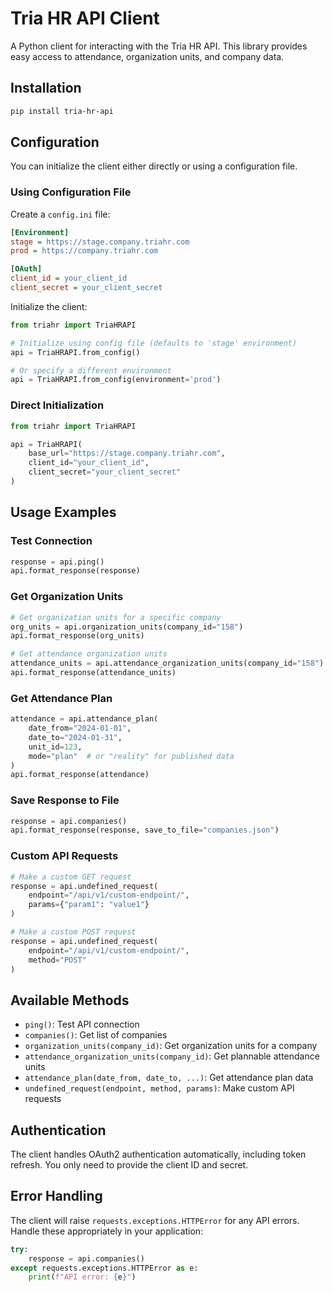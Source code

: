 # Tria HR API Client

A Python client for interacting with the Tria HR API. This library provides easy access to attendance, organization units, and company data.

## Installation

```bash
pip install tria-hr-api
```

## Configuration

You can initialize the client either directly or using a configuration file.

### Using Configuration File

Create a `config.ini` file:

```ini
[Environment]
stage = https://stage.company.triahr.com
prod = https://company.triahr.com

[OAuth]
client_id = your_client_id
client_secret = your_client_secret
```

Initialize the client:

```python
from triahr import TriaHRAPI

# Initialize using config file (defaults to 'stage' environment)
api = TriaHRAPI.from_config()

# Or specify a different environment
api = TriaHRAPI.from_config(environment='prod')
```

### Direct Initialization

```python
from triahr import TriaHRAPI

api = TriaHRAPI(
    base_url="https://stage.company.triahr.com",
    client_id="your_client_id",
    client_secret="your_client_secret"
)
```

## Usage Examples

### Test Connection

```python
response = api.ping()
api.format_response(response)
```

### Get Organization Units

```python
# Get organization units for a specific company
org_units = api.organization_units(company_id="158")
api.format_response(org_units)

# Get attendance organization units
attendance_units = api.attendance_organization_units(company_id="158")
api.format_response(attendance_units)
```

### Get Attendance Plan

```python
attendance = api.attendance_plan(
    date_from="2024-01-01",
    date_to="2024-01-31",
    unit_id=123,
    mode="plan"  # or "reality" for published data
)
api.format_response(attendance)
```

### Save Response to File

```python
response = api.companies()
api.format_response(response, save_to_file="companies.json")
```

### Custom API Requests

```python
# Make a custom GET request
response = api.undefined_request(
    endpoint="/api/v1/custom-endpoint/",
    params={"param1": "value1"}
)

# Make a custom POST request
response = api.undefined_request(
    endpoint="/api/v1/custom-endpoint/",
    method="POST"
)
```

## Available Methods

- `ping()`: Test API connection
- `companies()`: Get list of companies
- `organization_units(company_id)`: Get organization units for a company
- `attendance_organization_units(company_id)`: Get plannable attendance units
- `attendance_plan(date_from, date_to, ...)`: Get attendance plan data
- `undefined_request(endpoint, method, params)`: Make custom API requests

## Authentication

The client handles OAuth2 authentication automatically, including token refresh. You only need to provide the client ID and secret.

## Error Handling

The client will raise `requests.exceptions.HTTPError` for any API errors. Handle these appropriately in your application:

```python
try:
    response = api.companies()
except requests.exceptions.HTTPError as e:
    print(f"API error: {e}")
```
